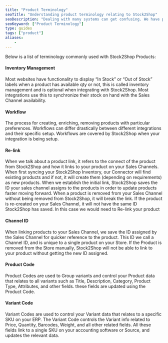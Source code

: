 ```yaml
---
title: "Product Terminology"
seoTitle: "Understanding product terminology relating to Stock2Shop"
seoDescription: "Dealing with many systems can get confusing. We have put together a guide for Stock2Shop products terms."
seoKeyword: ["Product Terminology"]
type: guides
tags: ["product"]
aliases:
    - 
---
```


Below is a list of terminology commonly used with Stock2Shop Products:

#### Inventory Management
Most websites have functionality to display “In Stock” or “Out of Stock” labels when a product has available qty or not, 
this is called inventory management and is optional when integrating with Stock2Shop. Most integrations use this to 
synchronize their stock on hand with the Sales Channel availability.

#### Workflow
The process for creating, enriching, removing products with particular preferences. Workflows can differ drastically 
between different integrations and their specific setup. Workflows are covered by Stock2Shop when your integration 
is being setup.

#### Re-link
When we talk about a product link, it refers to the connect of the product from Stock2Shop and how it links to your 
product on your Sales Channels. When first syncing your Stock2Shop Inventory, our Connector will find existing products
and if not, it will create them (depending on requirements) as new products. When we establish the initial link, Stock2Shop
saves the ID your sales channel assigns to the products in order to update products faster moving forward. When a product
is removed from your Sales Channel without being removed from Stock2Shop, it will break the link. If the product is
re-created on your Sales Channel, it will not have the same ID Stock2Shop has saved. In this case we would need to Re-link
your product

#### Channel ID
When linking products to your Sales Channel, we save the ID assigned by the Sales Channel for quicker reference to the 
product. This ID we call a Channel ID, and is unique to a single product on your Store. If the Product is removed from the 
Store manually, Stock2Shop will not be able to link to your product without getting the new ID assigned.

#### Product Code
Product Codes are used to Group variants and control your Product data that relates to all variants such as Title, Description,
Category, Product Type, Attributes, and other fields. these fields are updated using the Product Code. 

#### Variant Code
Variant Codes are used to control your Variant data that relates to a specific SKU on your ERP. The Variant Code controls
the Variant info related to Price, Quantity, Barcodes, Weight, and all other related fields. All these fields link to a 
single SKU on your accounting software or Source, and updates the relevant data.